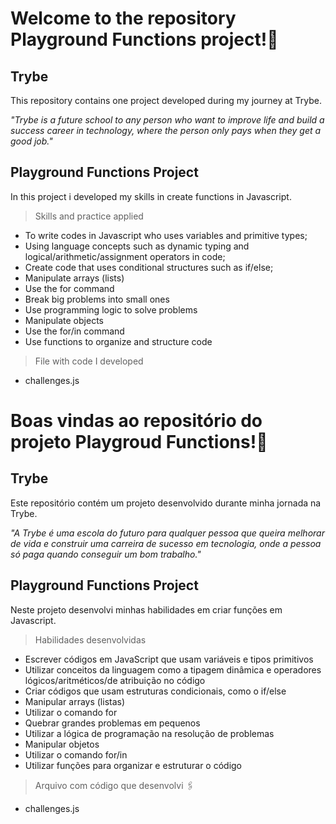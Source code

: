 # Welcome to the repository Playground Functions project!:rocket:

<h2>Trybe</h2>
This repository contains one project developed during my journey at Trybe.

_"Trybe is a future school to any person who want to improve life and build a success career in technology, where the person only pays when they get a good job."_

<h2>Playground Functions Project</h2>
In this project i developed my skills in create functions in Javascript. 

> Skills and practice applied
- To write codes in Javascript who uses variables and primitive types;
- Using language concepts such as dynamic typing and logical/arithmetic/assignment operators in code;
- Create code that uses conditional structures such as if/else;
- Manipulate arrays (lists)
- Use the for command
- Break big problems into small ones
- Use programming logic to solve problems
- Manipulate objects
- Use the for/in command
- Use functions to organize and structure code

> File with code I developed
- challenges.js

# Boas vindas ao repositório do projeto Playgroud Functions!:rocket:

<h2>Trybe</h2>
Este repositório contém um projeto desenvolvido durante minha jornada na Trybe.

_"A Trybe é uma escola do futuro para qualquer pessoa que queira melhorar de vida e construir uma carreira de sucesso em tecnologia, onde a pessoa só paga quando conseguir um bom trabalho."_

<h2>Playground Functions Project</h2>
Neste projeto desenvolvi minhas habilidades em criar funções em Javascript.

> Habilidades desenvolvidas
- Escrever códigos em JavaScript que usam variáveis e tipos primitivos
- Utilizar conceitos da linguagem como a tipagem dinâmica e operadores lógicos/aritméticos/de atribuição no código
- Criar códigos que usam estruturas condicionais, como o if/else
- Manipular arrays (listas)
- Utilizar o comando for
- Quebrar grandes problemas em pequenos
- Utilizar a lógica de programação na resolução de problemas
- Manipular objetos
- Utilizar o comando for/in
- Utilizar funções para organizar e estruturar o código

> Arquivo com código que desenvolvi :paperclips:
- challenges.js

<!-- Olá, Tryber!
Esse é apenas um arquivo inicial para o README do seu projeto no qual você pode customizar e reutilizar todas as vezes que for executar o trybe-publisher.

Para deixá-lo com a sua cara, basta alterar o seguinte arquivo da sua máquina: ~/.student-repo-publisher/custom/_NEW_README.md

É essencial que você preencha esse documento por conta própria, ok?
Não deixe de usar nossas dicas de escrita de README de projetos, e deixe sua criatividade brilhar!
:warning: IMPORTANTE: você precisa deixar nítido:
- quais arquivos/pastas foram desenvolvidos por você; 
- quais arquivos/pastas foram desenvolvidos por outra pessoa estudante;
- quais arquivos/pastas foram desenvolvidos pela Trybe.
-->
